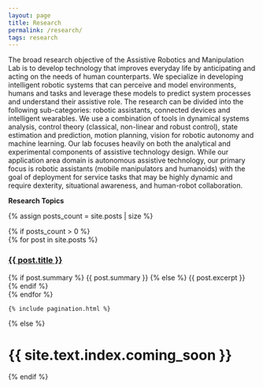 ```yaml
---
layout: page
title: Research
permalink: /research/
tags: research
---
```


The broad research objective of the Assistive Robotics and Manipulation Lab is to develop technology that improves everyday life by anticipating and acting on the needs of human counterparts. We specialize in developing intelligent robotic systems that can perceive and model environments, humans and tasks and leverage these models to predict system processes and understand their assistive role. The research can be divided into the following sub-categories: robotic assistants, connected devices and intelligent wearables.  We use a combination of tools in dynamical systems analysis, control theory (classical, non-linear and robust control), state estimation and prediction, motion planning, vision for robotic autonomy and machine learning. Our lab focuses heavily on both the analytical and experimental components of assistive technology design. While our application area domain is autonomous assistive technology, our primary focus is robotic assistants (mobile manipulators and humanoids) with the goal of deployment for service tasks that may be highly dynamic and require dexterity, situational awareness, and human-robot collaboration.



<b>Research Topics</b>

{% assign posts_count = site.posts | size %}

<div class="home">
  {% if posts_count > 0 %}
    <div class="posts">
      {% for post in site.posts %}
        <div class="post py3">
          <a href="{{ post.url | relative_url }}" class="post-link"><h3 class="h1 post-title">{{ post.title }}</h3></a>
          <span class="post-summary">
            {% if post.summary %}
              {{ post.summary }}
            {% else %}
              {{ post.excerpt }}
            {% endif %}
          </span>
        </div>
      {% endfor %}
    </div>

    {% include pagination.html %}
  {% else %}
    <h1 class='center'>{{ site.text.index.coming_soon }}</h1>
  {% endif %}
</div>